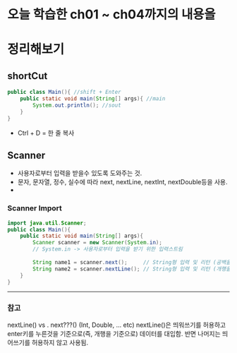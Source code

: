 # 오늘 학습한 ch01 ~ ch04까지의 내용을
# 정리해보기

## shortCut
```java
public class Main(){ //shift + Enter
    public static void main(String[] args){ //main
        System.out.println(); //sout
    }
}
```
 - Ctrl + D = 한 줄 복사

## Scanner
- 사용자로부터 입력을 받을수 있도록 도와주는 것.
- 문자, 문자열, 정수, 실수에 따라 next, nextLine, nextInt, nextDouble등을 사용.
- 

### Scanner Import
```java
import java.util.Scanner;
public class Main(){ 
    public static void main(String[] args){
        Scanner scanner = new Scanner(System.in);
        // System.in -> 사용자로부터 입력을 받기 위한 입력스트림
        
        String name1 = scanner.next();     // String형 입력 및 리턴 (공백을 기준으로 한단어를 읽음)
        String name2 = scanner.nextLine(); // String형 입력 및 리턴 (개행을 기준으로 한줄을 읽음)
    }
}
```

***
### 참고 
nextLine() vs . next???() (Int, Double, ... etc)
nextLine()은 띄워쓰기를 허용하고 enter키를 누른것을 기준으로(즉, 개행을 기준으로) 데이터를 대입함.
반면 나머지는 띄어쓰기를 허용하지 않고 사용됨.

           